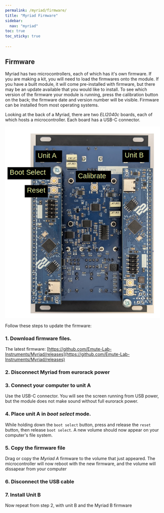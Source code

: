 ```yaml
---
permalink: /myriad/firmware/
title: "Myriad Firmware"
sidebar:
  nav: "myriad"
toc: true
toc_sticky: true

---
```


## Firmware

Myriad has two microcontrollers, each of which has it's own firmware.  If you are making a kit, you will need to load the firmwares onto the module.  If you have a built module, it will come pre-installed with firmware, but there may be an update available that you would like to install.  To see which version of the firmware your module is running, press the calibration button on the back; the firmware date and version number will be visible. Firmware can be installed from most operating systems.  

Looking at the back of a Myriad, there are two *ELI2040c* boards, each of which hosts a microcontroller.  Each board has a USB-C connector. 

![Myriad Back](../../assets/images/myriad/firmware_back.jpg)


Follow these steps to update the firmware:

### 1. Download firmware files.

The latest firmware: [https://github.com/Emute-Lab-Instruments/Myriad/releases](https://github.com/Emute-Lab-Instruments/Myriad/releases)

### 2. Disconnect Myriad from eurorack power

### 3. Connect your computer to unit A

Use the USB-C connector. You will see the screen running from USB power, but the module does not make sound without full eurorack power.

### 4. Place unit A in *boot select* mode.

While holding down the `boot select` button, press and release the `reset` button, then release `boot select`.  A new volume should now appear on your computer's file system.

### 5. Copy the firmware file

Drag or copy the *Myriad A* firmware to the volume that just appeared. The microcontroller will now reboot with the new firmware, and the volume will dissapear from your computer

### 6. Disconnect the USB cable

### 7. Install Unit B

Now repeat from step 2, with unit B and the Myriad B firmware


